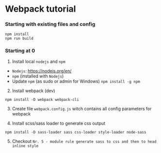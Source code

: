# Webpack tutorial

### Starting with existing files and config
```shell
npm install
npm run build
```

### Starting at 0
1. Install local `nodejs` and `npm`
  - `Nodejs`: https://nodejs.org/en/
  - `npm` (installed with `Nodejs`)
  - Update `npm` (as sudo or admin for Windows) `npm install -g npm`

2. Install webpack (dev)
```shell
npm install -D webpack webpack-cli
```

3. Create file `webpack.config.js` witch contains all config parameters for webpack

4. Install scss/sass loader to generate css output

```shell
npm install -D sass-loader sass css-loader style-loader node-sass
```

5. Checkout `Nr. 5 - module rule generate sass to css and then to head inline style`
